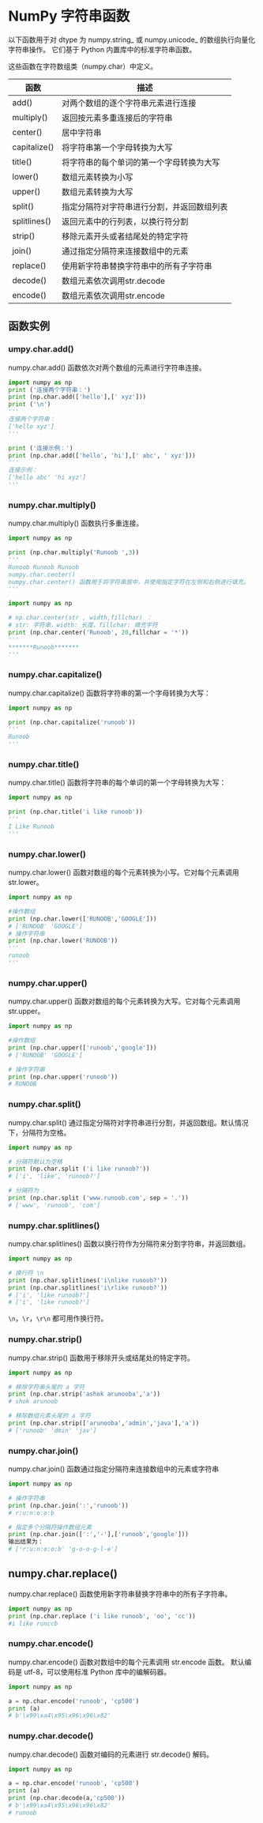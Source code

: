 # NumPy 字符串函数

以下函数用于对 dtype 为 numpy.string_ 或 numpy.unicode_ 的数组执行向量化字符串操作。 它们基于 Python 内置库中的标准字符串函数。

这些函数在字符数组类（numpy.char）中定义。

函数|描述
---|---
add()|对两个数组的逐个字符串元素进行连接
multiply()|返回按元素多重连接后的字符串
center()|居中字符串
capitalize()|将字符串第一个字母转换为大写
title()|将字符串的每个单词的第一个字母转换为大写
lower()|数组元素转换为小写
upper()|数组元素转换为大写
split()|指定分隔符对字符串进行分割，并返回数组列表
splitlines()|返回元素中的行列表，以换行符分割
strip()|移除元素开头或者结尾处的特定字符
join()|通过指定分隔符来连接数组中的元素
replace()|使用新字符串替换字符串中的所有子字符串
decode()|数组元素依次调用str.decode
encode()|数组元素依次调用str.encode

## 函数实例

### umpy.char.add()

numpy.char.add() 函数依次对两个数组的元素进行字符串连接。

```py
import numpy as np
print ('连接两个字符串：')
print (np.char.add(['hello'],[' xyz']))
print ('\n')
'''
连接两个字符串：
['hello xyz']
'''

print ('连接示例：')
print (np.char.add(['hello', 'hi'],[' abc', ' xyz']))
'''
连接示例：
['hello abc' 'hi xyz']
'''
```

### numpy.char.multiply()

numpy.char.multiply() 函数执行多重连接。

```py
import numpy as np

print (np.char.multiply('Runoob ',3))
'''
Runoob Runoob Runoob
numpy.char.center()
numpy.char.center() 函数用于将字符串居中，并使用指定字符在左侧和右侧进行填充。
'''
```

```py
import numpy as np

# np.char.center(str , width,fillchar) ：
# str: 字符串，width: 长度，fillchar: 填充字符
print (np.char.center('Runoob', 20,fillchar = '*'))
'''
*******Runoob*******
'''
```

### numpy.char.capitalize()

numpy.char.capitalize() 函数将字符串的第一个字母转换为大写：

```py
import numpy as np

print (np.char.capitalize('runoob'))
'''
Runoob
'''
```

### numpy.char.title()

numpy.char.title() 函数将字符串的每个单词的第一个字母转换为大写：

```py
import numpy as np

print (np.char.title('i like runoob'))
'''
I Like Runoob
'''
```

### numpy.char.lower()

numpy.char.lower() 函数对数组的每个元素转换为小写。它对每个元素调用 str.lower。

```py
import numpy as np

#操作数组
print (np.char.lower(['RUNOOB','GOOGLE']))
# ['RUNOOB' 'GOOGLE']
# 操作字符串
print (np.char.lower('RUNOOB'))
'''
runoob
'''
```

### numpy.char.upper()

numpy.char.upper() 函数对数组的每个元素转换为大写。它对每个元素调用 str.upper。

```py
import numpy as np

#操作数组
print (np.char.upper(['runoob','google']))
# ['RUNOOB' 'GOOGLE']

# 操作字符串
print (np.char.upper('runoob'))
# RUNOOB
```

### numpy.char.split()

numpy.char.split() 通过指定分隔符对字符串进行分割，并返回数组。默认情况下，分隔符为空格。

```py
import numpy as np

# 分隔符默认为空格
print (np.char.split ('i like runoob?'))
# ['i', 'like', 'runoob?']

# 分隔符为 .
print (np.char.split ('www.runoob.com', sep = '.'))
# ['www', 'runoob', 'com']
```

### numpy.char.splitlines()

numpy.char.splitlines() 函数以换行符作为分隔符来分割字符串，并返回数组。

```py
import numpy as np

# 换行符 \n
print (np.char.splitlines('i\nlike runoob?'))
print (np.char.splitlines('i\rlike runoob?'))
# ['i', 'like runoob?']
# ['i', 'like runoob?']
```

`\n`，`\r`，`\r\n` 都可用作换行符。

### numpy.char.strip()

numpy.char.strip() 函数用于移除开头或结尾处的特定字符。

```py
import numpy as np

# 移除字符串头尾的 a 字符
print (np.char.strip('ashok arunooba','a'))
# shok arunoob

# 移除数组元素头尾的 a 字符
print (np.char.strip(['arunooba','admin','java'],'a'))
# ['runoob' 'dmin' 'jav']

```

### numpy.char.join()

numpy.char.join() 函数通过指定分隔符来连接数组中的元素或字符串

```py
import numpy as np

# 操作字符串
print (np.char.join(':','runoob'))
# r:u:n:o:o:b

# 指定多个分隔符操作数组元素
print (np.char.join([':','-'],['runoob','google']))
输出结果为：
# ['r:u:n:o:o:b' 'g-o-o-g-l-e']
```

## numpy.char.replace()

numpy.char.replace() 函数使用新字符串替换字符串中的所有子字符串。

```py
import numpy as np
print (np.char.replace ('i like runoob', 'oo', 'cc'))
#i like runccb
```

### numpy.char.encode()

numpy.char.encode() 函数对数组中的每个元素调用 str.encode 函数。 默认编码是 utf-8，可以使用标准 Python 库中的编解码器。

```py
import numpy as np

a = np.char.encode('runoob', 'cp500')
print (a)
# b'\x99\xa4\x95\x96\x96\x82'
```

### numpy.char.decode()

numpy.char.decode() 函数对编码的元素进行 str.decode() 解码。

```py
import numpy as np

a = np.char.encode('runoob', 'cp500')
print (a)
print (np.char.decode(a,'cp500'))
# b'\x99\xa4\x95\x96\x96\x82'
# runoob
```
